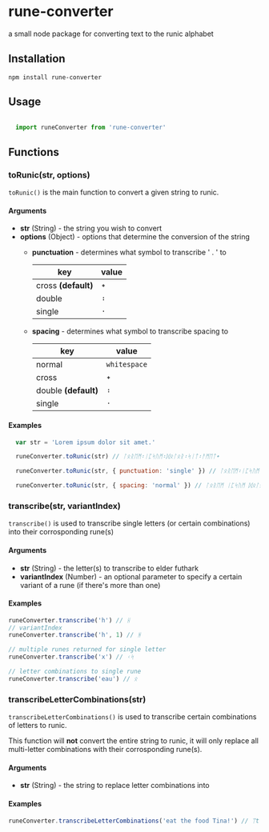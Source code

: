 # rune-converter


a small node package for converting text to the runic alphabet


## Installation
`npm install rune-converter`

## Usage
``` javascript

  import runeConverter from 'rune-converter'

```
## Functions

### toRunic(str, options)
`toRunic()` is the main function to convert a given string to runic.

#### Arguments 
* **str** (String) - the string you wish to convert
* **options** (Object) - options that determine the conversion of the string
    * **punctuation**  - determines what symbol to transcribe ' . ' to
    
      key | value
      ---- | -----
      cross **(default)** | ᛭
      double | ᛬
      single | ᛫
    * **spacing** - determines what symbol to transcribe spacing to
    
      key | value 
      --- | -----
      normal | `whitespace`
       cross | ᛭
      double **(default)** | ᛬
      single | ᛫

#### Examples
``` javascript
  var str = 'Lorem ipsum dolor sit amet.'

  runeConverter.toRunic(str) // ᛚᛟᚱᛖᛗ᛬ᛁᛈᛋᚢᛗ᛬ᛞᛟᛚᛟᚱ᛬ᛋᛁᛏ᛬ᚨᛗᛖᛏ᛭

  runeConverter.toRunic(str, { punctuation: 'single' }) // ᛚᛟᚱᛖᛗ᛬ᛁᛈᛋᚢᛗ᛬ᛞᛟᛚᛟᚱ᛬ᛋᛁᛏ᛬ᚨᛗᛖᛏ᛫

  runeConverter.toRunic(str, { spacing: 'normal' }) // ᛚᛟᚱᛖᛗ ᛁᛈᛋᚢᛗ ᛞᛟᛚᛟᚱ ᛋᛁᛏ ᚨᛗᛖᛏ᛭
```

### transcribe(str, variantIndex)

`transcribe()` is used to transcribe single letters (or certain combinations) into their corrosponding rune(s)


#### Arguments
* **str** (String) - the letter(s) to transcribe to elder futhark
* **variantIndex** (Number) - an optional parameter to specify a certain variant of a rune (if there's more than one)

#### Examples

``` javascript
runeConverter.transcribe('h') // ᚺ
// variantIndex
runeConverter.transcribe('h', 1) // ᚻ

// multiple runes returned for single letter
runeConverter.transcribe('x') // ᚲᛋ

// letter combinations to single rune
runeConverter.transcribe('eau') // ᛟ
````

### transcribeLetterCombinations(str) 

`transcribeLetterCombinations()` is used to transcribe certain combinations of letters to runic. 

This function will **not** convert the entire string to runic, it will only replace all multi-letter combinations with their corrosponding rune(s).

#### Arguments
* **str** (String) - the string to replace letter combinations into

#### Examples
``` javascript 
runeConverter.transcribeLetterCombinations('eat the food Tina!') // ᛠt ᚦe food Tina!
``` 
